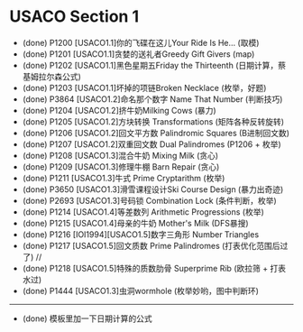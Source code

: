 # USACO Section 1

* (done) P1200 [USACO1.1]你的飞碟在这儿Your Ride Is He… (取模)
* (done) P1201 [USACO1.1]贪婪的送礼者Greedy Gift Givers (map)
* (done) P1202 [USACO1.1]黑色星期五Friday the Thirteenth (日期计算，蔡基姆拉尔森公式)
* (done) P1203 [USACO1.1]坏掉的项链Broken Necklace (枚举，好题)
* (done) P3864 [USACO1.2]命名那个数字 Name That Number (判断技巧)
* (done) P1204 [USACO1.2]挤牛奶Milking Cows (暴力)
* (done) P1205 [USACO1.2]方块转换 Transformations (矩阵各种反转旋转)
* (done) P1206 [USACO1.2]回文平方数 Palindromic Squares (B进制回文数)
* (done) P1207 [USACO1.2]双重回文数 Dual Palindromes (P1206 + 枚举)
* (done) P1208 [USACO1.3]混合牛奶 Mixing Milk (贪心)
* (done) P1209 [USACO1.3]修理牛棚 Barn Repair (贪心)
* (done) P1211 [USACO1.3]牛式 Prime Cryptarithm (枚举)
* (done) P3650 [USACO1.3]滑雪课程设计Ski Course Design (暴力出奇迹)
* (done) P2693 [USACO1.3]号码锁 Combination Lock (条件判断，枚举)
* (done) P1214 [USACO1.4]等差数列 Arithmetic Progressions (枚举)
* (done) P1215 [USACO1.4]母亲的牛奶 Mother's Milk (DFS暴搜)
* (done) P1216 [IOI1994][USACO1.5]数字三角形 Number Triangles
* (done) P1217 [USACO1.5]回文质数 Prime Palindromes (打表优化范围后过了) //
* (done) P1218 [USACO1.5]特殊的质数肋骨 Superprime Rib (欧拉筛 + 打表水过)
* (done) P1444 [USACO1.3]虫洞wormhole (枚举妙哟，图中判断环)

---

* (done) 模板里加一下日期计算的公式
